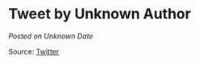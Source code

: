 # Tweet by Unknown Author

*Posted on Unknown Date*



Source: [Twitter](https://x.com/milvusio/status/1900597824632307894)